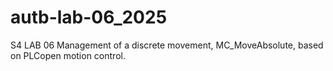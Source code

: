 # autb-lab-06_2025
S4 LAB 06 Management of a discrete movement, MC_MoveAbsolute, based on PLCopen motion control.
